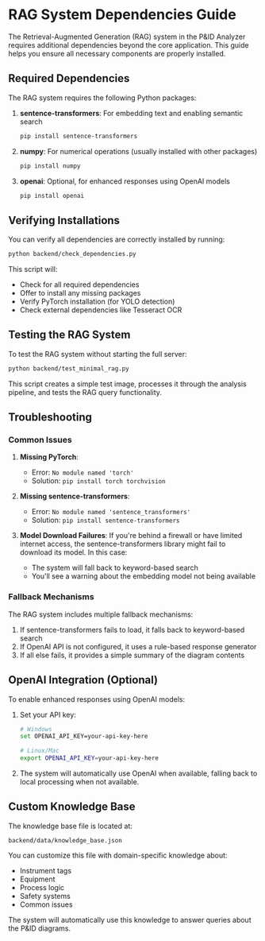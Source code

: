 # RAG System Dependencies Guide

The Retrieval-Augmented Generation (RAG) system in the P&ID Analyzer requires additional dependencies beyond the core application. This guide helps you ensure all necessary components are properly installed.

## Required Dependencies

The RAG system requires the following Python packages:

1. **sentence-transformers**: For embedding text and enabling semantic search
   ```bash
   pip install sentence-transformers
   ```

2. **numpy**: For numerical operations (usually installed with other packages)
   ```bash
   pip install numpy
   ```

3. **openai**: Optional, for enhanced responses using OpenAI models
   ```bash
   pip install openai
   ```

## Verifying Installations

You can verify all dependencies are correctly installed by running:

```bash
python backend/check_dependencies.py
```

This script will:
- Check for all required dependencies
- Offer to install any missing packages
- Verify PyTorch installation (for YOLO detection)
- Check external dependencies like Tesseract OCR

## Testing the RAG System

To test the RAG system without starting the full server:

```bash
python backend/test_minimal_rag.py
```

This script creates a simple test image, processes it through the analysis pipeline, and tests the RAG query functionality.

## Troubleshooting

### Common Issues

1. **Missing PyTorch**:
   - Error: `No module named 'torch'`
   - Solution: `pip install torch torchvision`

2. **Missing sentence-transformers**:
   - Error: `No module named 'sentence_transformers'`
   - Solution: `pip install sentence-transformers`

3. **Model Download Failures**:
   If you're behind a firewall or have limited internet access, the sentence-transformers library might fail to download its model. In this case:
   - The system will fall back to keyword-based search
   - You'll see a warning about the embedding model not being available

### Fallback Mechanisms

The RAG system includes multiple fallback mechanisms:

1. If sentence-transformers fails to load, it falls back to keyword-based search
2. If OpenAI API is not configured, it uses a rule-based response generator
3. If all else fails, it provides a simple summary of the diagram contents

## OpenAI Integration (Optional)

To enable enhanced responses using OpenAI models:

1. Set your API key:
   ```bash
   # Windows
   set OPENAI_API_KEY=your-api-key-here

   # Linux/Mac
   export OPENAI_API_KEY=your-api-key-here
   ```

2. The system will automatically use OpenAI when available, falling back to local processing when not available.

## Custom Knowledge Base

The knowledge base file is located at:
```
backend/data/knowledge_base.json
```

You can customize this file with domain-specific knowledge about:
- Instrument tags
- Equipment
- Process logic
- Safety systems
- Common issues

The system will automatically use this knowledge to answer queries about the P&ID diagrams.
